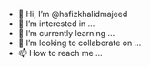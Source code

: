 - 👋 Hi, I’m @hafizkhalidmajeed
- 👀 I’m interested in ...
- 🌱 I’m currently learning ...
- 💞️ I’m looking to collaborate on ...
- 📫 How to reach me ...

<!---
hafizkhalidmajeed/hafizkhalidmajeed is a ✨ special ✨ repository because its `README.md` (this file) appears on your GitHub profile.
You can click the Preview link to take a look at your changes.
--->
